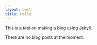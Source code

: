 ```yaml
---
layout: post
title: Hello
---
```


This is a test on making a blog using Jekyll.

There are no blog posts at the moment.

